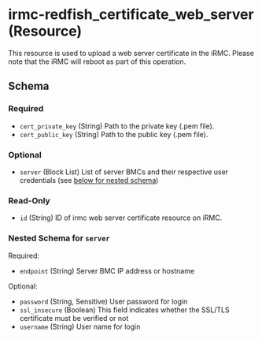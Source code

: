 <!--
Copyright (c) 2024 Fsas Technologies Inc., or its subsidiaries. All Rights Reserved.

Licensed under the Mozilla Public License Version 2.0 (the "License");
you may not use this file except in compliance with the License.
You may obtain a copy of the License at

    http://mozilla.org/MPL/2.0/

Unless required by applicable law or agreed to in writing, software
distributed under the License is distributed on an "AS IS" BASIS,
WITHOUT WARRANTIES OR CONDITIONS OF ANY KIND, either express or implied.
See the License for the specific language governing permissions and
limitations under the License.
-->

# irmc-redfish_certificate_web_server (Resource)

This resource is used to upload a web server certificate in the iRMC. Please note that the iRMC will reboot as part of this operation.



## Schema

### Required

- `cert_private_key` (String) Path to the private key (.pem file).
- `cert_public_key` (String) Path to the public key (.pem file).

### Optional

- `server` (Block List) List of server BMCs and their respective user credentials (see [below for nested schema](#nestedblock--server))

### Read-Only

- `id` (String) ID of irmc web server certificate resource on iRMC.

<a id="nestedblock--server"></a>
### Nested Schema for `server`

Required:

- `endpoint` (String) Server BMC IP address or hostname

Optional:

- `password` (String, Sensitive) User password for login
- `ssl_insecure` (Boolean) This field indicates whether the SSL/TLS certificate must be verified or not
- `username` (String) User name for login
